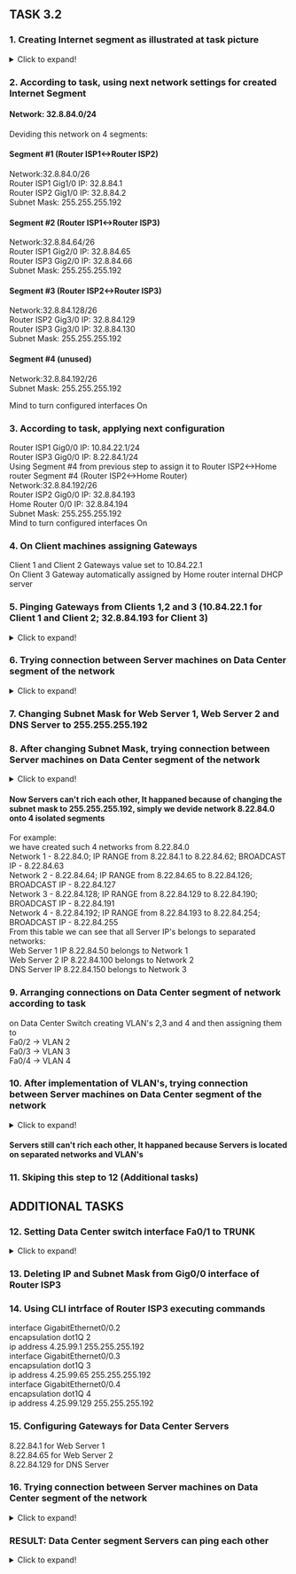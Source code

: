 ## TASK 3.2

### 1. Creating Internet segment as illustrated at task picture
<details>
  <summary>Click to expand!</summary>
  
  ![img](images/scr1.jpg)
</details>

### 2. According to task, using next network settings for created Internet Segment

#### Network: 32.8.84.0/24

Deviding this network on 4 segments:

#### Segment #1 (Router ISP1<->Router ISP2)
Network:32.8.84.0/26\
Router ISP1 Gig1/0 IP: 32.8.84.1\
Router ISP2 Gig1/0 IP: 32.8.84.2\
Subnet Mask: 255.255.255.192

#### Segment #2 (Router ISP1<->Router ISP3)
Network:32.8.84.64/26\
Router ISP1 Gig2/0 IP: 32.8.84.65\
Router ISP3 Gig2/0 IP: 32.8.84.66\
Subnet Mask: 255.255.255.192

#### Segment #3 (Router ISP2<->Router ISP3)
Network:32.8.84.128/26\
Router ISP2 Gig3/0 IP: 32.8.84.129\
Router ISP3 Gig3/0 IP: 32.8.84.130\
Subnet Mask: 255.255.255.192

#### Segment #4 (unused)
Network:32.8.84.192/26\
Subnet Mask: 255.255.255.192

Mind to turn configured interfaces On

### 3. According to task, applying next configuration
Router ISP1 Gig0/0 IP: 10.84.22.1/24\
Router ISP3 Gig0/0 IP: 8.22.84.1/24\
Using Segment #4 from previous step to assign it to Router ISP2<->Home router
Segment #4 (Router ISP2<->Home Router)\
Network:32.8.84.192/26\
Router ISP2 Gig0/0 IP: 32.8.84.193\
Home Router 0/0 IP: 32.8.84.194\
Subnet Mask: 255.255.255.192\
Mind to turn configured interfaces On

### 4. On Client machines assigning Gateways
Client 1 and Client 2 Gateways value set to 10.84.22.1\
On Client 3 Gateway automatically assigned by Home router internal DHCP server

### 5. Pinging Gateways from Clients 1,2 and 3 (10.84.22.1 for Client 1 and Client 2; 32.8.84.193 for Client 3)
<details>
  <summary>Click to expand!</summary>
  
  ![img](images/scr2.jpg)
  ![img](images/scr3.jpg)
</details>

### 6. Trying connection between Server machines on Data Center segment of the network
<details>
  <summary>Click to expand!</summary>
  
  ![img](images/scr4.jpg)
</details>

### 7. Changing Subnet Mask for Web Server 1, Web Server 2 and DNS Server to 255.255.255.192

### 8. After changing Subnet Mask, trying connection between Server machines on Data Center segment of the network
<details>
  <summary>Click to expand!</summary>
  
  ![img](images/scr5.jpg)
</details>

#### Now Servers can't rich each other, It happaned because of changing the subnet mask to 255.255.255.192, simply we devide network 8.22.84.0 onto 4 isolated segments
For example:\
we have created such 4 networks from 8.22.84.0\
Network 1 - 8.22.84.0;   IP RANGE from 8.22.84.1 to 8.22.84.62;    BROADCAST IP - 8.22.84.63\
Network 2 - 8.22.84.64;  IP RANGE from 8.22.84.65 to 8.22.84.126;  BROADCAST IP - 8.22.84.127\
Network 3 - 8.22.84.128; IP RANGE from 8.22.84.129 to 8.22.84.190; BROADCAST IP - 8.22.84.191\
Network 4 - 8.22.84.192; IP RANGE from 8.22.84.193 to 8.22.84.254; BROADCAST IP - 8.22.84.255\
From this table we can see that all Server IP's belongs to separated networks:\
Web Server 1 IP 8.22.84.50 belongs to Network 1\
Web Server 2 IP 8.22.84.100 belongs to Network 2\
DNS Server IP 8.22.84.150 belongs to Network 3

### 9. Arranging connections on Data Center segment of network according to task
on Data Center Switch creating VLAN's 2,3 and 4 and then assigning them to\
Fa0/2 -> VLAN 2\
Fa0/3 -> VLAN 3\
Fa0/4 -> VLAN 4

### 10. After implementation of VLAN's, trying connection between Server machines on Data Center segment of the network
<details>
  <summary>Click to expand!</summary>
  
  ![img](images/scr6.jpg)
</details>

#### Servers still can't rich each other, It happaned because Servers is located on separated networks and VLAN's

### 11. Skiping this step to 12 (Additional tasks)

## ADDITIONAL TASKS

### 12. Setting Data Center switch interface Fa0/1 to TRUNK
<details>
  <summary>Click to expand!</summary>
  
  ![img](images/scr7.jpg)
</details>

### 13. Deleting IP and Subnet Mask from Gig0/0 interface of Router ISP3

### 14. Using CLI intrface of Router ISP3 executing commands
interface GigabitEthernet0/0.2\
encapsulation dot1Q 2\
ip address 4.25.99.1 255.255.255.192\
interface GigabitEthernet0/0.3\
encapsulation dot1Q 3\
ip address 4.25.99.65 255.255.255.192\
interface GigabitEthernet0/0.4\
encapsulation dot1Q 4\
ip address 4.25.99.129 255.255.255.192

### 15. Configuring Gateways for Data Center Servers
8.22.84.1 for Web Server 1\
8.22.84.65 for Web Server 2\
8.22.84.129 for DNS Server 

### 16. Trying connection between Server machines on Data Center segment of the network
<details>
  <summary>Click to expand!</summary>
  
  ![img](images/scr8.jpg)
</details>

### RESULT: Data Center segment Servers can ping each other
<details>
  <summary>Click to expand!</summary>
  
  Created network
  ![img](images/scr9.jpg)
</details>
